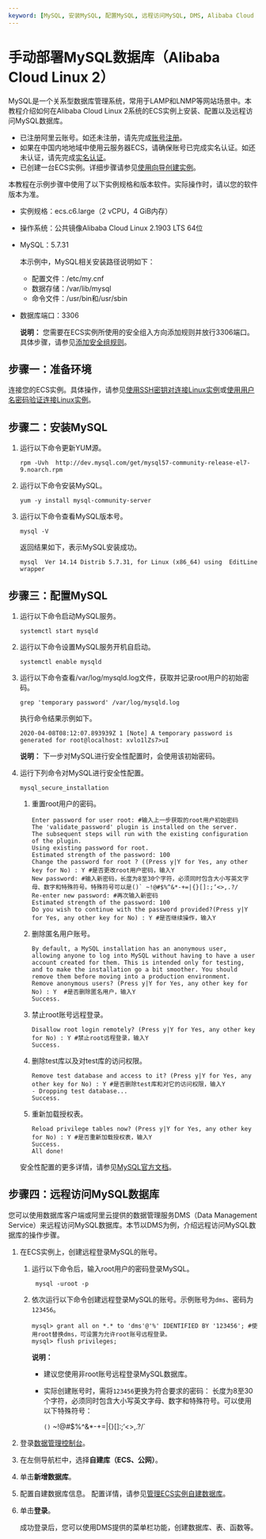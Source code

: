 ```yaml
---
keyword: [MySQL, 安装MySQL, 配置MySQL, 远程访问MySQL, DMS, Alibaba Cloud Linux 2]
---
```


# 手动部署MySQL数据库（Alibaba Cloud Linux 2）

MySQL是一个关系型数据库管理系统，常用于LAMP和LNMP等网站场景中。本教程介绍如何在Alibaba Cloud Linux 2系统的ECS实例上安装、配置以及远程访问MySQL数据库。

-   已注册阿里云账号。如还未注册，请先完成[账号注册](https://account.aliyun.com/register/register.htm?)。
-   如果在中国内地地域中使用云服务器ECS，请确保账号已完成实名认证。如还未认证，请先完成[实名认证](https://account.console.aliyun.com/v2/#/authc/types)。
-   已创建一台ECS实例。详细步骤请参见[使用向导创建实例](/cn.zh-CN/实例/创建实例/使用向导创建实例.md)。

本教程在示例步骤中使用了以下实例规格和版本软件。实际操作时，请以您的软件版本为准。

-   实例规格：ecs.c6.large（2 vCPU，4 GiB内存）
-   操作系统：公共镜像Alibaba Cloud Linux 2.1903 LTS 64位
-   MySQL：5.7.31

    本示例中，MySQL相关安装路径说明如下：

    -   配置文件：/etc/my.cnf
    -   数据存储：/var/lib/mysql
    -   命令文件：/usr/bin和/usr/sbin
-   数据库端口：3306

    **说明：** 您需要在ECS实例所使用的安全组入方向添加规则并放行3306端口。具体步骤，请参见[添加安全组规则](/cn.zh-CN/安全/安全组/添加安全组规则.md)。


## 步骤一：准备环境

连接您的ECS实例。具体操作，请参见[使用SSH密钥对连接Linux实例](/cn.zh-CN/实例/连接实例/连接Linux实例/使用SSH密钥对连接Linux实例.md)或[使用用户名密码验证连接Linux实例](/cn.zh-CN/实例/连接实例/连接Linux实例/使用用户名密码验证连接Linux实例.md)。

## 步骤二：安装MySQL

1.  运行以下命令更新YUM源。

    ```
    rpm -Uvh  http://dev.mysql.com/get/mysql57-community-release-el7-9.noarch.rpm
    ```

2.  运行以下命令安装MySQL。

    ```
    yum -y install mysql-community-server
    ```

3.  运行以下命令查看MySQL版本号。

    ```
    mysql -V
    ```

    返回结果如下，表示MySQL安装成功。

    ```
    mysql  Ver 14.14 Distrib 5.7.31, for Linux (x86_64) using  EditLine wrapper
    ```


## 步骤三：配置MySQL

1.  运行以下命令启动MySQL服务。

    ```
    systemctl start mysqld
    ```

2.  运行以下命令设置MySQL服务开机自启动。

    ```
    systemctl enable mysqld
    ```

3.  运行以下命令查看/var/log/mysqld.log文件，获取并记录root用户的初始密码。

    ```
    grep 'temporary password' /var/log/mysqld.log
    ```

    执行​命令结果示例如下。

    ```
    2020-04-08T08:12:07.893939Z 1 [Note] A temporary password is generated for root@localhost: xvlo1lZs7>uI
    ```

    **说明：** 下一步对MySQL进行安全性配置时，会使用该初始密码。

4.  运行下列命令对MySQL进行安全性配置。

    ```
    mysql_secure_installation
    ```

    1.  重置root用户的密码。

        ```
        Enter password for user root: #输入上一步获取的root用户初始密码
        The 'validate_password' plugin is installed on the server.
        The subsequent steps will run with the existing configuration of the plugin.
        Using existing password for root.
        Estimated strength of the password: 100 
        Change the password for root ? ((Press y|Y for Yes, any other key for No) : Y #是否更改root用户密码，输入Y
        New password: #输入新密码，长度为8至30个字符，必须同时包含大小写英文字母、数字和特殊符号。特殊符号可以是()` ~!@#$%^&*-+=|{}[]:;‘<>,.?/
        Re-enter new password: #再次输入新密码
        Estimated strength of the password: 100 
        Do you wish to continue with the password provided?(Press y|Y for Yes, any other key for No) : Y #是否继续操作，输入Y
        ```

    2.  删除匿名用户账号。

        ```
        By default, a MySQL installation has an anonymous user, allowing anyone to log into MySQL without having to have a user account created for them. This is intended only for testing, and to make the installation go a bit smoother. You should remove them before moving into a production environment.
        Remove anonymous users? (Press y|Y for Yes, any other key for No) : Y  #是否删除匿名用户，输入Y
        Success.
        ```

    3.  禁止root账号远程登录。

        ```
        Disallow root login remotely? (Press y|Y for Yes, any other key for No) : Y #禁止root远程登录，输入Y
        Success.
        ```

    4.  删除test库以及对test库的访问权限。

        ```
        Remove test database and access to it? (Press y|Y for Yes, any other key for No) : Y #是否删除test库和对它的访问权限，输入Y
        - Dropping test database...
        Success.
        ```

    5.  重新加载授权表。

        ```
        Reload privilege tables now? (Press y|Y for Yes, any other key for No) : Y #是否重新加载授权表，输入Y
        Success.
        All done!
        ```

    安全性配置的更多详情，请参见[MySQL官方文档](https://dev.mysql.com/doc/refman/5.7/en/mysql-secure-installation.html)。


## 步骤四：远程访问MySQL数据库

您可以使用数据库客户端或阿里云提供的数据管理服务DMS（Data Management Service）来远程访问MySQL数据库。本节以DMS为例，介绍远程访问MySQL数据库的操作步骤。

1.  在ECS实例上，创建远程登录MySQL的账号。

    1.  运行以下命令后，输入root用户的密码登录MySQL。

        ```
         mysql -uroot -p
        ```

    2.  依次运行以下命令创建远程登录MySQL的账号。示例账号为`dms`、密码为`123456`。

        ```
        mysql> grant all on *.* to 'dms'@'%' IDENTIFIED BY '123456'; #使用root替换dms，可设置为允许root账号远程登录。
        mysql> flush privileges;
        ```

        **说明：**

        -   建议您使用非root账号远程登录MySQL数据库。
        -   实际创建账号时，需将`123456`更换为符合要求的密码： 长度为8至30个字符，必须同时包含大小写英文字母、数字和特殊符号。可以使用以下特殊符号：

            `()` ~!@#$%^&*-+=|{}[]:;‘<>,.?/`

2.  登录[数据管理控制台](https://dms.console.aliyun.com/)。

3.  在左侧导航栏中，选择**自建库（ECS、公网）**。

4.  单击**新增数据库**。

5.  配置自建数据库信息。 配置详情，请参见[管理ECS实例自建数据库](/cn.zh-CN/建站教程/搭建应用/在ECS上部署数据库/管理ECS实例自建数据库.md)。

6.  单击**登录**。

    成功登录后，您可以使用DMS提供的菜单栏功能，创建数据库、表、函数等。


